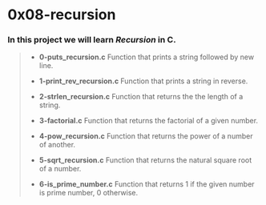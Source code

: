 # 0x08-recursion

### In this project we will learn ***Recursion*** in C.
> - **0-puts_recursion.c** Function that prints a string followed by new line.
>
> - **1-print_rev_recursion.c** Function that prints a string in reverse.
>
> - **2-strlen_recursion.c** Function that returns the the length of a string.
>
> - **3-factorial.c** Function that returns the factorial of a given number.
>
> - **4-pow_recursion.c** Function that returns the power of a number of another.
>
> - **5-sqrt_recursion.c** Function that returns the natural square root of a number.
>
> - **6-is_prime_number.c** Function that returns 1 if the given number is prime number, 0 otherwise.
>
>
